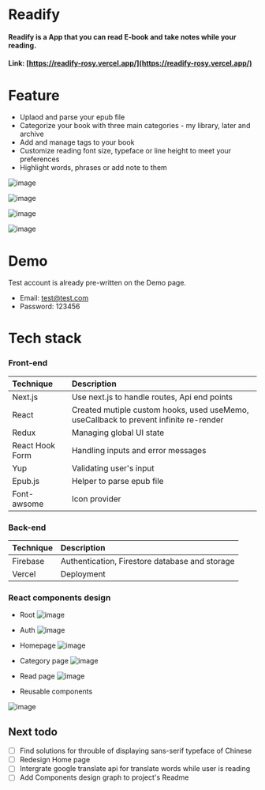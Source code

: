 # Readify

#### Readify is a App that you can read E-book and take notes while your reading.

#### Link: [https://readify-rosy.vercel.app/](https://readify-rosy.vercel.app/)

# Feature

- Uplaod and parse your epub file
- Categorize your book with three main categories - my library, later and archive
- Add and manage tags to your book
- Customize reading font size, typeface or line height to meet your preferences
- Highlight words, phrases or add note to them

![image](https://github.com/Katlyn880815/Readify/blob/develop/public/image/demo-add-tag.gif)

![image](https://github.com/Katlyn880815/Readify/blob/develop/public/image/demo-highlight.gif)

![image](https://github.com/Katlyn880815/Readify/blob/develop/public/image/demo-custom-font.gif)

![image](https://github.com/Katlyn880815/Readify/blob/develop/public/image/demo-typeface.gif)

# Demo

Test account is already pre-written on the Demo page.

- Email: test@test.com
- Password: 123456

# Tech stack

### Front-end

| Technique       | Description                                                                           |
| :-------------- | :------------------------------------------------------------------------------------ |
| Next.js         | Use next.js to handle routes, Api end points                                          |
| React           | Created mutiple custom hooks, used useMemo, useCallback to prevent infinite re-render |
| Redux           | Managing global UI state                                                              |
| React Hook Form | Handling inputs and error messages                                                    |
| Yup             | Validating user's input                                                               |
| Epub.js         | Helper to parse epub file                                                             |
| Font-awsome     | Icon provider                                                                         |

### Back-end

| Technique | Description                                    |
| :-------- | :--------------------------------------------- |
| Firebase  | Authentication, Firestore database and storage |
| Vercel    | Deployment                                     |

### React components design

- Root
  ![image](https://github.com/Katlyn880815/Readify/blob/develop/public/image/App.png)

- Auth
  ![image](https://github.com/Katlyn880815/Readify/blob/develop/public/image/auth%20components.png)

- Homepage
  ![image](https://github.com/Katlyn880815/Readify/blob/develop/public/image/homepage.png)

- Category page
  ![image](https://github.com/Katlyn880815/Readify/blob/develop/public/image/category%20components.png)

- Read page
  ![image](https://github.com/Katlyn880815/Readify/blob/develop/public/image/read%20Components.png)

- Reusable components

![image](https://github.com/Katlyn880815/Readify/blob/develop/public/image/reusable%20components.png)

## Next todo

- [ ] Find solutions for throuble of displaying sans-serif typeface of Chinese
- [ ] Redesign Home page
- [ ] Intergrate google translate api for translate words while user is reading
- [ ] Add Components design graph to project's Readme
